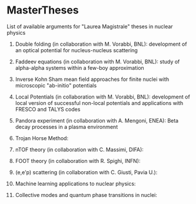 # MasterTheses
List of available arguments for "Laurea Magistrale" theses in nuclear physics

1) Double folding (in collaboration with M. Vorabbi, BNL): 
  development of an optical potential for nucleus-nucleus scattering

2) Faddeev equations (in collaboration with M. Vorabbi, BNL): 
  study of alpha-alpha systems within a few-boy approximation

3) Inverse Kohn Sham
  mean field approaches for finite nuclei with microscopic "ab-initio" potentials

4) Local Potentials (in collaboration with M. Vorabbi, BNL): 
  development of local version of successful non-local potentials and
  applications with FRESCO and TALYS codes

5) Pandora experiment (in collaboration with A. Mengoni, ENEA):
  Beta decay processes in a plasma environment
  
6) Trojan Horse Method:

7) nTOF theory (in collaboration with C. Massimi, DIFA):

8) FOOT theory (in collaboration with R. Spighi, INFN):

9) (e,e'p) scattering (in collaboration with C. Giusti, Pavia U.):

10) Machine learning applications to nuclear physics:

11) Collective modes and quantum phase transitions in nuclei:
